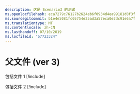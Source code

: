```yaml
---
description: 这是 Scenario3 的测试
ms.openlocfilehash: eca7279c76127b2624eb6f0934d4ea99181d0f3f
ms.sourcegitcommit: b1e4e5081fc05754e25ad3a57eca0e2dc91e6a7f
ms.translationtype: MT
ms.contentlocale: zh-CN
ms.lasthandoff: 07/10/2019
ms.locfileid: "67723324"
---
```

# <a name="parent-filever-3"></a>父文件 (ver 3)

包括文件 1 [!include[](./includes/Scenario3_includeFile1.md)]


包括文件 2 [!include[](./includes/Scenario3_includeFile2.md)]
